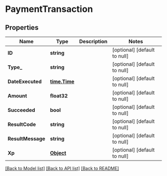 # PaymentTransaction

## Properties
Name | Type | Description | Notes
------------ | ------------- | ------------- | -------------
**ID** | **string** |  | [optional] [default to null]
**Type_** | **string** |  | [optional] [default to null]
**DateExecuted** | [**time.Time**](time.Time.md) |  | [optional] [default to null]
**Amount** | **float32** |  | [optional] [default to null]
**Succeeded** | **bool** |  | [optional] [default to null]
**ResultCode** | **string** |  | [optional] [default to null]
**ResultMessage** | **string** |  | [optional] [default to null]
**Xp** | [**Object**](object.md) |  | [optional] [default to null]

[[Back to Model list]](../README.md#documentation-for-models) [[Back to API list]](../README.md#documentation-for-api-endpoints) [[Back to README]](../README.md)


